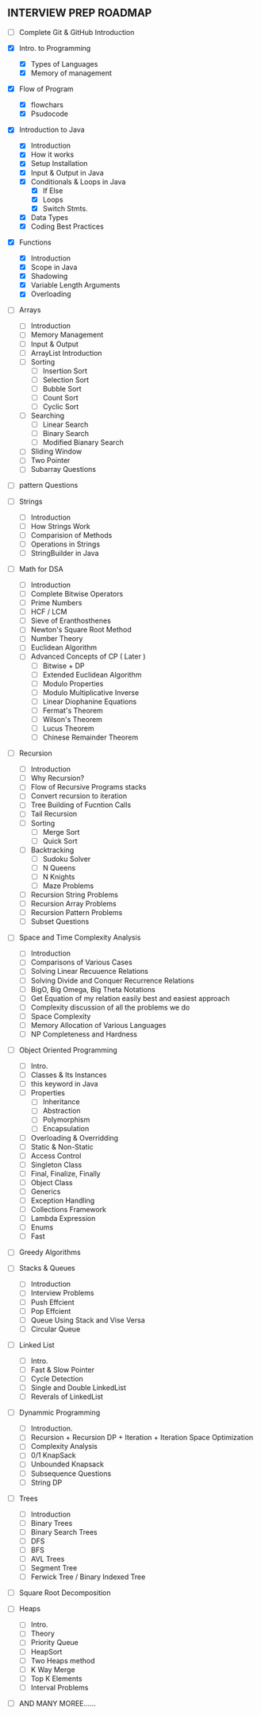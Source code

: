 ## INTERVIEW PREP ROADMAP 

- [ ] Complete Git & GitHub Introduction
- [x] Intro. to Programming
  - [x] Types of Languages
  - [x] Memory of management
- [x] Flow of Program
  - [x] flowchars
  - [x] Psudocode
- [x] Introduction to Java
  - [x] Introduction
  - [x] How it works
  - [x] Setup Installation
  - [x] Input & Output in Java
  - [x] Conditionals & Loops in Java
      - [x] If Else
      - [x] Loops 
      - [x] Switch Stmts.
  - [x] Data Types
  - [x] Coding Best Practices

- [x] Functions
    - [x] Introduction
    - [x] Scope in Java
    - [x] Shadowing
    - [x] Variable Length Arguments
    - [x] Overloading

- [ ] Arrays
    - [ ] Introduction
    - [ ] Memory Management
    - [ ] Input & Output
    - [ ] ArrayList Introduction
    - [ ] Sorting
        - [ ] Insertion Sort
        - [ ] Selection Sort
        - [ ] Bubble Sort
        - [ ] Count Sort
        - [ ] Cyclic Sort
    - [ ] Searching
        - [ ] Linear Search
        - [ ] Binary Search
        - [ ] Modified Bianary Search
    - [ ] Sliding Window
    - [ ] Two Pointer
    - [ ] Subarray Questions
    
- [ ] pattern Questions
- [ ] Strings
    - [ ] Introduction
    - [ ] How Strings Work
    - [ ] Comparision of Methods
    - [ ] Operations in Strings
    - [ ] StringBuilder in Java
    
- [ ] Math for DSA
    - [ ] Introduction
    - [ ] Complete Bitwise Operators
    - [ ] Prime Numbers
    - [ ] HCF / LCM
    - [ ] Sieve of Eranthosthenes
    - [ ] Newton's Square Root Method 
    - [ ] Number Theory
    - [ ] Euclidean Algorithm
    - [ ] Advanced Concepts of CP ( Later )
        - [ ] Bitwise + DP
        - [ ] Extended Euclidean Algorithm
        - [ ] Modulo Properties
        - [ ] Modulo Multiplicative Inverse
        - [ ] Linear Diophanine Equations
        - [ ] Fermat's Theorem
        - [ ] Wilson's Theorem
        - [ ] Lucus Theorem
        - [ ] Chinese Remainder Theorem
- [ ] Recursion
    - [ ] Introduction
    - [ ] Why Recursion?
    - [ ] Flow of Recursive Programs stacks
    - [ ] Convert recursion to iteration
    - [ ] Tree Building of Fucntion Calls
    - [ ] Tail Recursion
    - [ ] Sorting
        - [ ] Merge Sort
        - [ ] Quick Sort
    - [ ] Backtracking
        - [ ] Sudoku Solver
        - [ ] N Queens
        - [ ] N Knights
        - [ ] Maze Problems
    - [ ] Recursion String Problems
    - [ ] Recursion Array Problems
    - [ ] Recursion Pattern Problems
    - [ ] Subset Questions
    
- [ ] Space and Time Complexity Analysis
    - [ ] Introduction
    - [ ] Comparisons of Various Cases
    - [ ] Solving Linear Recuuence Relations
    - [ ] Solving Divide and Conquer Recurrence Relations
    - [ ] BigO, Big Omega, Big Theta Notations
    - [ ] Get Equation of my relation easily best and easiest approach
    - [ ] Complexity discussion of all the problems we do
    - [ ] Space Complexity
    - [ ] Memory Allocation of Various Languages
    - [ ] NP Completeness and Hardness
    
- [ ] Object Oriented Programming
    - [ ] Intro.
    - [ ] Classes & Its Instances
    - [ ] this keyword in Java
    - [ ] Properties
        - [ ] Inheritance
        - [ ] Abstraction
        - [ ] Polymorphism
        - [ ] Encapsulation
    - [ ] Overloading & Overridding
    - [ ] Static & Non-Static
    - [ ] Access Control
    - [ ] Singleton Class
    - [ ] Final, Finalize, Finally
    - [ ] Object Class
    - [ ] Generics
    - [ ] Exception Handling
    - [ ] Collections Framework
    - [ ] Lambda Expression
    - [ ] Enums
    - [ ] Fast
    
- [ ] Greedy Algorithms
- [ ] Stacks & Queues
    - [ ] Introduction
    - [ ] Interview Problems
    - [ ] Push Effcient
    - [ ] Pop Effcient
    - [ ] Queue Using Stack and Vise Versa
    - [ ] Circular Queue
    
- [ ] Linked List
    - [ ] Intro.
    - [ ] Fast & Slow Pointer
    - [ ] Cycle Detection
    - [ ] Single and Double LinkedList
    - [ ] Reverals of LinkedList
    
- [ ] Dynammic Programming
    - [ ] Introduction.
    - [ ] Recursion + Recursion DP + Iteration + Iteration Space Optimization
    - [ ] Complexity Analysis
    - [ ] 0/1 KnapSack
    - [ ] Unbounded Knapsack 
    - [ ] Subsequence Questions
    - [ ] String DP
    
- [ ] Trees
    - [ ] Introduction
    - [ ] Binary Trees
    - [ ] Binary Search Trees
    - [ ] DFS 
    - [ ] BFS
    - [ ] AVL Trees
    - [ ] Segment Tree
    - [ ] Ferwick Tree / Binary Indexed Tree
- [ ] Square Root Decomposition
- [ ] Heaps
    - [ ] Intro.
    - [ ] Theory
    - [ ] Priority Queue
    - [ ] HeapSort
    - [ ] Two Heaps method
    - [ ] K Way Merge
    - [ ] Top K Elements
    - [ ] Interval Problems

- [ ] AND MANY MOREE......

    
    

    
    
